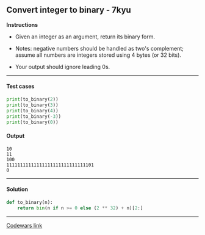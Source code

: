 ## Convert integer to binary - 7kyu

**Instructions**

- Given an integer as an argument, return its binary form.

- Notes: negative numbers should be handled as two's complement; assume all numbers are integers stored using 4 bytes (or 32 bits).

- Your output should ignore leading 0s.

---

#### Test cases

```python
print(to_binary(2))
print(to_binary(3))
print(to_binary(4))
print(to_binary(-3))
print(to_binary(0))
```

#### Output 
```
10
11
100
11111111111111111111111111111101
0
```

---

#### Solution

```python
def to_binary(n):
    return bin(n if n >= 0 else (2 ** 32) + n)[2:]
```

---

[Codewars link](https://www.codewars.com/kata/55606aeebf1f0305f900006f)
